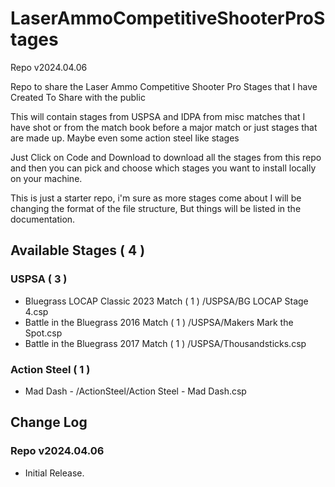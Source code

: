 # LaserAmmoCompetitiveShooterProStages

Repo v2024.04.06

Repo to share the Laser Ammo Competitive Shooter Pro Stages that I have Created To Share with the public

This will contain stages from USPSA and IDPA from misc matches that I have shot or from the match book before a major match or just stages that are made up.  Maybe even some action steel like stages

Just Click on Code and Download to download all the stages from this repo and then you can pick and choose which stages you want to install locally on your machine.

This is just a starter repo, i'm sure as more stages come about I will be changing the format of the file structure, But things will be listed in the documentation.

## Available Stages ( 4 )

### USPSA ( 3 )
* Bluegrass LOCAP Classic 2023 Match ( 1 ) /USPSA/BG LOCAP Stage 4.csp
* Battle in the Bluegrass 2016 Match ( 1 ) /USPSA/Makers Mark the Spot.csp
* Battle in the Bluegrass 2017 Match ( 1 ) /USPSA/Thousandsticks.csp
### Action Steel ( 1 )
* Mad Dash - /ActionSteel/Action Steel  - Mad Dash.csp

## Change Log
### Repo v2024.04.06
* Initial Release.